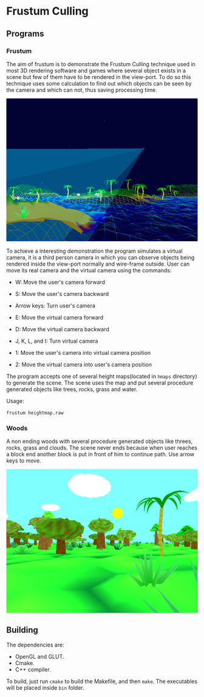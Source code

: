 # Frustum Culling

## Programs

### Frustum

The aim of frustum is to demonstrate the Frustum Culling technique used in most
3D rendering software and games where several object exists in a scene but few
of them have to be rendered in the view-port. To do so this technique uses some
calculation to find out which objects can be seen by the camera and which can
not, thus saving processing time.

![Screen Shot](screenshots/frustum-screen-1.png?raw=true)

To achieve a interesting demonstration the program simulates a virtual camera,
it is a third person camera in which you can observe objects being rendered
inside the view-port normally and wire-frame outside. User can move its real
camera and the virtual camera using the commands:

 * W: Move the user's camera forward
 * S: Move the user's camera backward
 * Arrow keys: Turn user's camera

 * E: Move the virtual camera forward
 * D: Move the virtual camera backward
 * J, K, L, and I: Turn virtual camera

 * 1:  Move the user's camera into virtual camera position
 * 2:  Move the virtual camera into user's camera position

The program accepts one of several height maps(located in `hmaps` directory) to
generate the scene. The scene uses the map and put several procedure generated
objects like trees, rocks, grass and water.

Usage:

    frustum heightmap.raw

### Woods

A non ending woods with several procedure generated objects like threes, rocks,
grass and clouds. The scene never ends because when user reaches a block end
another block is put in front of him to continue path.  Use arrow keys to move.

![Screen Shot](screenshots/woods-screen-1.png?raw=true)

## Building

The dependencies are:

 * OpenGL and GLUT.
 * Cmake.
 * C++ compiler.

To build, just run `cmake` to build the Makefile, and then `make`. The executables will
be placed inside `bin` folder.


